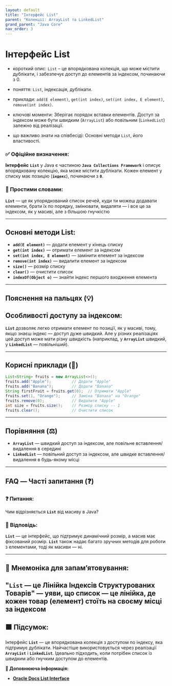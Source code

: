 ```yaml
---
layout: default
title: "Інтерфейс List"
parent: "Колекції: ArrayList та LinkedList"
grand_parent: "Java Core"
nav_order: 3
---
```


# Інтерфейс List

* короткий опис: `List` – це впорядкована колекція, що може містити дублікати, і забезпечує доступ до елементів за індексом, починаючи з 0.

* поняття: `List`, індексація, дублікати.

* приклади: `add(E element)`, `get(int index)`, `set(int index, E element)`, `remove(int index)`.

* ключові моменти: Зберігає порядок вставки елементів. Доступ за індексом може бути швидким (`ArrayList`) або повільним (`LinkedList`) залежно від реалізації.

* що важливо знати на співбесіді: Основні методи `List`, його властивості.

### **✅ Офіційне визначення:**

**Інтерфейс** **`List`** у Java є частиною **`Java Collections Framework`** і описує впорядковану колекцію, яка може містити дублікати. Кожен елемент у списку має позицію (**`індекс`**), починаючи з **`0`**.

### **🧠 Простими словами:**

**`List`** — це як упорядкований список речей, куди ти можеш додавати елементи, брати їх по порядку, змінювати, видаляти — і все це за індексом, як у масиві, але з більшою гнучкістю

---

## **Основні методи List:**

* **`add(E element)`** — додати елемент у кінець списку
* **`get(int index)`** — отримати елемент за індексом
* **`set(int index, E element)`** — замінити елемент за індексом
* **`remove(int index)`** — видалити елемент за індексом
* **`size()`** — розмір списку
* **`clear()`** — очистити список
* **`indexOf(Object o)`** — знайти індекс першого входження елемента

---

## **Пояснення на пальцях (💡)**

## **Особливості доступу за індексом:**

**`List`** дозволяє легко отримати елемент по позиції, як у масиві, тому, якщо знаєш індекс — доступ дуже швидкий. Але у різних реалізаціях цей доступ може мати різну швидкість (наприклад, у **`ArrayList`** швидкий, у **`LinkedList`** — повільніший).

---

## **Корисні приклади (🧪)**

```java
List<String> fruits = new ArrayList<>();
fruits.add("Apple");         // Додати "Apple"
fruits.add("Banana");        // Додати "Banana"
String firstFruit = fruits.get(0);  // Отримати "Apple"
fruits.set(1, "Orange");     // Заміна "Banana" на "Orange"
fruits.remove(0);            // Видалити "Apple"
int size = fruits.size();    // Розмір списку -- 1
fruits.clear();              // Очистити список
```

---

## **Порівняння (⚖️)**

* **`ArrayList`** — швидкий доступ за індексом, але повільне вставлення/видалення в середині
* **`LinkedList`** — повільний доступ за індексом, але швидке вставлення/видалення в будь-якому місці

---

## **FAQ — Часті запитання (❓)**

### **❓ Питання:**

Чим відрізняється **`List`** від масиву в Java?

### **💬 Відповідь:**

**`List`** — це інтерфейс, що підтримує динамічний розмір, а масив має фіксований розмір. **`List`** також надає багато зручних методів для роботи з елементами, тоді як масиви — ні.

---

## **🧠 Мнемоніка для запам’ятовування:**

"**`List`** — це Лінійка Індексів Структурованих Товарів" — уяви, що список — це лінійка, де кожен товар (елемент) стоїть на своєму місці за індексом
---

## **🟩 Підсумок:**

Інтерфейс **`List`** — це впорядкована колекція з доступом по індексу, яка підтримує дублікати. Найчастіше використовується через реалізації **`ArrayList`** і **`LinkedList`**. Ідеально підходить, коли потрібен список із швидким або гнучким доступом до елементів.

**🔗 Доповнююча інформація:**

* [**Oracle Docs List Interface**](https://docs.oracle.com/en/java/javase/20/docs/api/java.base/java/util/List.html)
